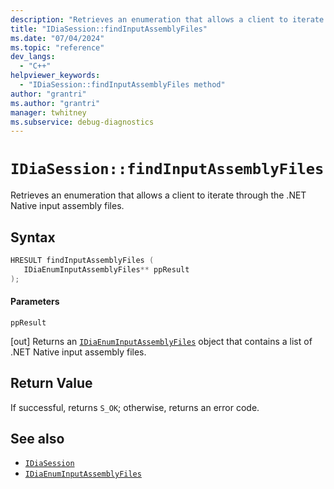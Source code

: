 ```yaml
---
description: "Retrieves an enumeration that allows a client to iterate through the .NET Native input assembly files."
title: "IDiaSession::findInputAssemblyFiles"
ms.date: "07/04/2024"
ms.topic: "reference"
dev_langs:
  - "C++"
helpviewer_keywords:
  - "IDiaSession::findInputAssemblyFiles method"
author: "grantri"
ms.author: "grantri"
manager: twhitney
ms.subservice: debug-diagnostics
---
```

# `IDiaSession::findInputAssemblyFiles`

Retrieves an enumeration that allows a client to iterate through the .NET Native input assembly files.

## Syntax

```C++
HRESULT findInputAssemblyFiles (
   IDiaEnumInputAssemblyFiles** ppResult
);
```

#### Parameters

 `ppResult`

[out] Returns an [`IDiaEnumInputAssemblyFiles`](../../debugger/debug-interface-access/idiaenuminputassemblyfiles.md) object that contains a list of .NET Native input assembly files.

## Return Value

 If successful, returns `S_OK`; otherwise, returns an error code.

## See also

- [`IDiaSession`](../../debugger/debug-interface-access/idiasession.md)
- [`IDiaEnumInputAssemblyFiles`](../../debugger/debug-interface-access/idiaenuminputassemblyfiles.md)

